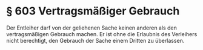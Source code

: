 # § 603 Vertragsmäßiger Gebrauch
Der Entleiher darf von der geliehenen Sache keinen anderen als den vertragsmäßigen Gebrauch machen. Er ist ohne die Erlaubnis des Verleihers nicht berechtigt, den Gebrauch der Sache einem Dritten zu überlassen.